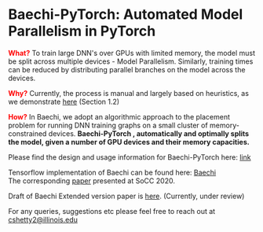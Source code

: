 # Baechi-PyTorch: Automated Model Parallelism in PyTorch

<span style="color: red">**What?**</span> To train large DNN's over GPUs with limited memory, the model must be split across multiple devices - Model Parallelism. Similarly, training times can be reduced by distributing parallel branches on the model across the devices. 

<span style="color: red">**Why?**</span> Currently, the process is manual and largely based on heuristics, as we demonstrate [here](https://github.com/chiragcshetty/BaechiPyTorch/blob/669d3d241a9b95dea957c4ccc2ec585ec7ccb15e/docs/Baechi_pytorch_system_design.pdf) (Section 1.2) 


<span style="color: red">**How?**</span> In Baechi, we adopt an algorithmic approach to the placement problem for running DNN training graphs on a small cluster of memory-constrained devices. **Baechi-PyTorch , automatically and optimally splits the model, given a number of GPU devices and their memory capacities.** 

Please find the design and usage information for Baechi-PyTorch here: [link](https://scientific-goldfish-3af.notion.site/Baechi-PyTorch-8703ed020ce04f83b956231743b4e898)


Tensorflow implementation of Baechi can be found here: [Baechi](https://dprg.cs.uiuc.edu/downloads.php) <br />
The corresponding [paper](https://dl.acm.org/doi/10.1145/3419111.3421302) presented at SoCC 2020. <br />

Draft of Baechi Extended version paper is [here](https://www.chiragshetty.com/pdf/baechi_extended.pdf). (Currently, under review) <br />

For any queries, suggestions etc please feel free to reach out at cshetty2@illinois.edu 
